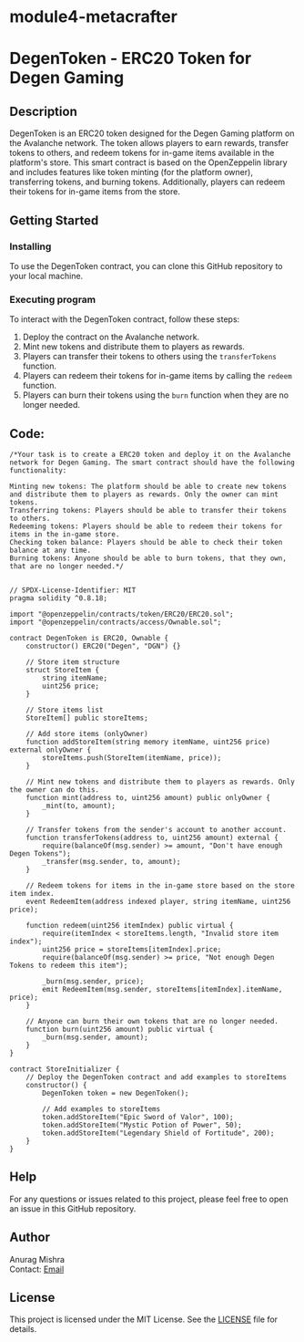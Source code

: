 # module4-metacrafter
# DegenToken - ERC20 Token for Degen Gaming

## Description

DegenToken is an ERC20 token designed for the Degen Gaming platform on the Avalanche network. The token allows players to earn rewards, transfer tokens to others, and redeem tokens for in-game items available in the platform's store. This smart contract is based on the OpenZeppelin library and includes features like token minting (for the platform owner), transferring tokens, and burning tokens. Additionally, players can redeem their tokens for in-game items from the store.

## Getting Started

### Installing

To use the DegenToken contract, you can clone this GitHub repository to your local machine.

### Executing program

To interact with the DegenToken contract, follow these steps:

1. Deploy the contract on the Avalanche network.
2. Mint new tokens and distribute them to players as rewards.
3. Players can transfer their tokens to others using the `transferTokens` function.
4. Players can redeem their tokens for in-game items by calling the `redeem` function.
5. Players can burn their tokens using the `burn` function when they are no longer needed.

## Code: 
```
/*Your task is to create a ERC20 token and deploy it on the Avalanche network for Degen Gaming. The smart contract should have the following functionality:

Minting new tokens: The platform should be able to create new tokens and distribute them to players as rewards. Only the owner can mint tokens.
Transferring tokens: Players should be able to transfer their tokens to others.
Redeeming tokens: Players should be able to redeem their tokens for items in the in-game store.
Checking token balance: Players should be able to check their token balance at any time.
Burning tokens: Anyone should be able to burn tokens, that they own, that are no longer needed.*/


// SPDX-License-Identifier: MIT
pragma solidity ^0.8.18;

import "@openzeppelin/contracts/token/ERC20/ERC20.sol";
import "@openzeppelin/contracts/access/Ownable.sol";

contract DegenToken is ERC20, Ownable {
    constructor() ERC20("Degen", "DGN") {}

    // Store item structure
    struct StoreItem {
        string itemName;
        uint256 price;
    }

    // Store items list
    StoreItem[] public storeItems;

    // Add store items (onlyOwner)
    function addStoreItem(string memory itemName, uint256 price) external onlyOwner {
        storeItems.push(StoreItem(itemName, price));
    }

    // Mint new tokens and distribute them to players as rewards. Only the owner can do this.
    function mint(address to, uint256 amount) public onlyOwner {
        _mint(to, amount);
    }

    // Transfer tokens from the sender's account to another account.
    function transferTokens(address to, uint256 amount) external {
        require(balanceOf(msg.sender) >= amount, "Don't have enough Degen Tokens");
        _transfer(msg.sender, to, amount);
    }

    // Redeem tokens for items in the in-game store based on the store item index.
    event RedeemItem(address indexed player, string itemName, uint256 price);

    function redeem(uint256 itemIndex) public virtual {
        require(itemIndex < storeItems.length, "Invalid store item index");
        uint256 price = storeItems[itemIndex].price;
        require(balanceOf(msg.sender) >= price, "Not enough Degen Tokens to redeem this item");

        _burn(msg.sender, price);
        emit RedeemItem(msg.sender, storeItems[itemIndex].itemName, price);
    }

    // Anyone can burn their own tokens that are no longer needed.
    function burn(uint256 amount) public virtual {
        _burn(msg.sender, amount);
    }
}

contract StoreInitializer {
    // Deploy the DegenToken contract and add examples to storeItems
    constructor() {
        DegenToken token = new DegenToken();

        // Add examples to storeItems
        token.addStoreItem("Epic Sword of Valor", 100);
        token.addStoreItem("Mystic Potion of Power", 50);
        token.addStoreItem("Legendary Shield of Fortitude", 200);
    }
}

```

## Help

For any questions or issues related to this project, please feel free to open an issue in this GitHub repository.

## Author

Anurag Mishra  
Contact: [Email](mailto:abhishekugadm@gmail.com)

## License

This project is licensed under the MIT License. See the [LICENSE](LICENSE) file for details.
